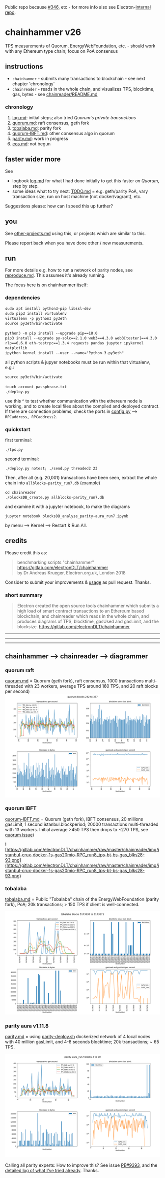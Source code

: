 Public repo because [#346](https://github.com/jpmorganchase/quorum/issues/346), etc - for more info also see Electron-[internal repo](https://gitlab.com/electronDLT/training-material/).
# chainhammer v26
TPS measurements of Quorum, EnergyWebFoundation, etc. - should work with any Ethereum type chain; focus on PoA consensus

## instructions
* `chainhammer` - submits many transactions to blockchain - see next chapter 'chronology'
* `chainreader` - reads in the whole chain, and visualizes TPS, blocktime, gas, bytes - see [chainreader/README.md](chainreader/README.md)

### chronology

1. [log.md](log.md): initial steps; also tried *Quorum's private transactions*
1. [quorum.md](quorum.md): raft consensus, geth fork
1. [tobalaba.md](tobalaba.md): parity fork
1. [quorum-IBFT.md](quorum-IBFT.md): other consensus algo in quorum
1. [parity.md](parity.md): work in progress
1. [eos.md](eos.md): not begun

## faster wider more

See 

* logbook [log.md](log.md) for what I had done initially to get this faster *on Quorum*, step by step. 
* some ideas what to try next: [TODO.md](TODO.md) = e.g. geth/parity PoA, vary transaction size, run on host machine (not docker/vagrant), etc.


Suggestions please: how can I speed this up further? 

## you
See [other-projects.md](other-projects.md) using this, or projects which are similar to this. 

Please report back when you have done other / new measurements. 

## run

For more details e.g. how to run a network of parity nodes, see [reproduce.md](reproduce.md). This assumes it's already running.

The focus here is on chainhammer itself:
### dependencies
```
sudo apt install python3-pip libssl-dev
sudo pip3 install virtualenv 
virtualenv -p python3 py3eth
source py3eth/bin/activate

python3 -m pip install --upgrade pip==18.0
pip3 install --upgrade py-solc==2.1.0 web3==4.3.0 web3[tester]==4.3.0 rlp==0.6.0 eth-testrpc==1.3.4 requests pandas jupyter ipykernel matplotlib
ipython kernel install --user --name="Python.3.py3eth"
```
all python scripts & jupyer notebooks must be run within that virtualenv, e.g.:

```
source py3eth/bin/activate

touch account-passphrase.txt
./deploy.py 
```
use this ^ to test whether communication with the ethereum node is working, and to create local files about the compiled and deployed contract. If there are connection problems, check the ports in [config.py](config.py) --> `RPCaddress, RPCaddress2`.

### quickstart

first terminal:
```
./tps.py
```
second terminal:
```
./deploy.py notest; ./send.py threaded2 23
```

Then, after all (e.g. 20,001) transactions have been seen, extract the whole chain into `allblocks-parity_run7.db` (example)
```
cd chainreader
./blocksDB_create.py allblocks-parity_run7.db
```
and examine it with a jupyter notebook, to make the diagrams
```
jupyter notebook blocksDB_analyze_parity-aura_run7.ipynb
```
by menu --> Kernel --> Restart & Run All. 


## credits

Please credit this as:

> benchmarking scripts "chainhammer"  
> https://gitlab.com/electronDLT/chainhammer    
> by Dr Andreas Krueger, Electron.org.uk, London 2018  

Consider to submit your improvements & [usage](other-projects.md) as pull request. Thanks.

### short summary

> Electron created the open source tools chainhammer which submits a high load of smart contract transactions to an Ethereum based blockchain, and chainreader which reads in the whole chain, and produces diagrams of TPS, blocktime, gasUsed and gasLimit, and the blocksize.
> https://gitlab.com/electronDLT/chainhammer

---

---

---

## chainhammer --> chainreader -->  diagrammer

### quorum raft
[quorum.md](quorum.md) = Quorum (geth fork), raft consensus, 1000 transactions multi-threaded with 23 workers, average TPS around 160 TPS, and 20 raft blocks per second)
![chainreader/img/quorum_tps-bt-bs-gas_blks242-357.png](chainreader/img/quorum_tps-bt-bs-gas_blks242-357.png)

### quorum IBFT
[quorum-IBFT.md](quorum-IBFT.md) = Quorum (geth fork), IBFT consensus, 20 millions gasLimit, 1 second istanbul.blockperiod; 20000 transactions multi-threaded with 13 workers. Initial average >450 TPS then drops to ~270 TPS, see [quorum issue](https://github.com/jpmorganchase/quorum/issues/479#issuecomment-413603316))

![https://gitlab.com/electronDLT/chainhammer/raw/master/chainreader/img/istanbul-crux-docker-1s-gas20mio-RPC_run8_tps-bt-bs-gas_blks28-93.png](https://gitlab.com/electronDLT/chainhammer/raw/master/chainreader/img/istanbul-crux-docker-1s-gas20mio-RPC_run8_tps-bt-bs-gas_blks28-93.png)

### tobalaba
[tobalaba.md](tobalaba.md) = Public "Tobalaba" chain of the EnergyWebFoundation (parity fork), PoA; 20k transactions; > 150 TPS if client is well-connected.

![chainreader/img/tobalaba_tps-bt-bs-gas_blks5173630-5173671.png](chainreader/img/tobalaba_tps-bt-bs-gas_blks5173630-5173671.png)

### parity aura v1.11.8
[parity.md](parity.md) = using [parity-deploy.sh](https://github.com/paritytech/parity-deploy) dockerized network of 4 local nodes with 40 million gasLimit, and 4-8 seconds blocktime; 20k transactions; ~ 65 TPS. 

![chainreader/img/parity-aura_run7_tps-bt-bs-gas_blks3-90.png](chainreader/img/parity-aura_run7_tps-bt-bs-gas_blks3-90.png)

Calling all parity experts: How to improve this? See issue [PE#9393](https://github.com/paritytech/parity-ethereum/issues/9393), and the [detailed log of what I've tried already](parity.md). Thanks.

